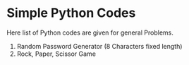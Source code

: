 # Simple Python Codes

Here list of Python codes are given for general Problems.
1. Random Password Generator (8 Characters fixed length)
2. Rock, Paper, Scissor Game 
